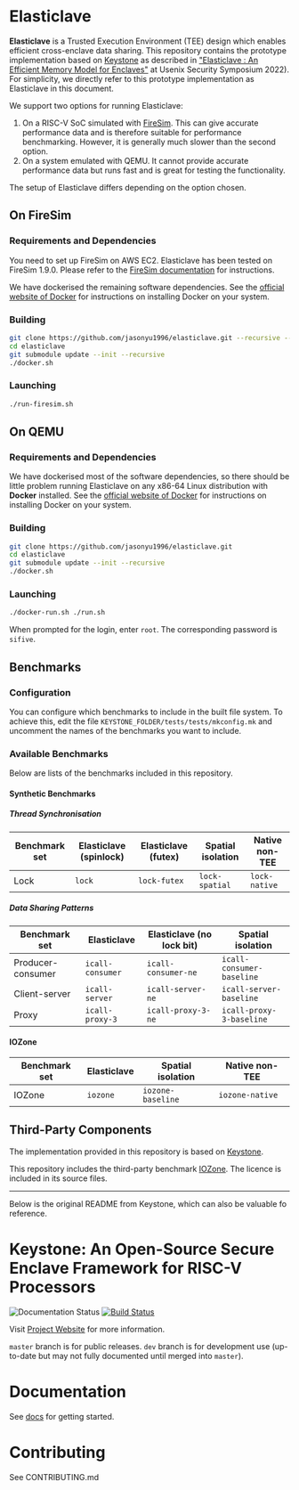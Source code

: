 # Elasticlave

**Elasticlave** is a Trusted Execution Environment (TEE) design which enables efficient cross-enclave data sharing.
This repository contains the prototype implementation based on [Keystone](https://keystone-enclave.org/) as described in ["Elasticlave : An Efficient Memory Model for Enclaves"](https://www.usenix.org/conference/usenixsecurity22/presentation/yu-jason) at Usenix Security Symposium 2022). For simplicity, we directly refer to this prototype implementation as Elasticlave in this document.

We support two options for running Elasticlave:
  1. On a RISC-V SoC simulated with [FireSim](https://fires.im/). This can give accurate performance data and is therefore suitable for performance benchmarking. However, it is generally much slower than the second option.
  2. On a system emulated with QEMU. It cannot provide accurate performance data but runs fast and is great for testing the functionality.

The setup of Elasticlave differs depending on the option chosen.

## On FireSim
### Requirements and Dependencies
You need to set up FireSim on AWS EC2. Elasticlave has been tested on FireSim 1.9.0. Please refer to the [FireSim documentation](https://docs.fires.im/en/1.9.0/) for instructions.

We have dockerised the remaining software dependencies.
See the [official website of Docker](https://www.docker.com/) for instructions on installing Docker on your system.

### Building
```bash
git clone https://github.com/jasonyu1996/elasticlave.git --recursive --shallow-submodules
cd elasticlave
git submodule update --init --recursive
./docker.sh
```

### Launching
```bash
./run-firesim.sh
```

## On QEMU

### Requirements and Dependencies
We have dockerised most of the software dependencies, so there should be little problem running Elasticlave on any x86-64 Linux distribution with **Docker** installed.
See the [official website of Docker](https://www.docker.com/) for instructions on installing Docker on your system.

### Building
```bash
git clone https://github.com/jasonyu1996/elasticlave.git
cd elasticlave
git submodule update --init --recursive
./docker.sh
```

### Launching
```bash
./docker-run.sh ./run.sh
```

When prompted for the login, enter `root`. The corresponding password is `sifive`.

## Benchmarks

### Configuration

You can configure which benchmarks to include in the built file system. To achieve this, edit the file ``KEYSTONE_FOLDER/tests/tests/mkconfig.mk`` and uncomment the names of the benchmarks you want to include.

### Available Benchmarks

Below are lists of the benchmarks included in this repository.

#### Synthetic Benchmarks

##### Thread Synchronisation

| Benchmark set | Elasticlave (spinlock) | Elasticlave (futex) | Spatial isolation | Native non-TEE  |
| ------------- | ---------------------- | ------------------- | ----------------- | --------------- |
| Lock          | ``lock``               | ``lock-futex``      | ``lock-spatial``  | ``lock-native`` |

##### Data Sharing Patterns

| Benchmark set     | Elasticlave        | Elasticlave (no lock bit) | Spatial isolation           |
| ----------------- | ------------------ | ------------------------- | --------------------------- |
| Producer-consumer | ``icall-consumer`` | ``icall-consumer-ne``     | ``icall-consumer-baseline`` |
| Client-server     | ``icall-server``   | ``icall-server-ne``       | ``icall-server-baseline``   |
| Proxy             | ``icall-proxy-3``  | ``icall-proxy-3-ne``      | ``icall-proxy-3-baseline``  |

#### IOZone

| Benchmark set | Elasticlave | Spatial isolation   | Native non-TEE    |
| ------------- | ----------- | ------------------- | ----------------- |
| IOZone        | ``iozone``  | ``iozone-baseline`` | ``iozone-native`` |

## Third-Party Components
The implementation provided in this repository is based on [Keystone](https://keystone-enclave.org/).

This repository includes the third-party benchmark [IOZone](https://www.iozone.org/). The licence is included in its source files.

---------

Below is the original README from Keystone, which can also be valuable fo reference.


# Keystone: An Open-Source Secure Enclave Framework for RISC-V Processors

![Documentation Status](https://readthedocs.org/projects/keystone-enclave/badge/)
[![Build Status](https://travis-ci.org/keystone-enclave/keystone.svg?branch=master)](https://travis-ci.org/keystone-enclave/keystone/)

Visit [Project Website](https://keystone-enclave.org) for more information.

`master` branch is for public releases.
`dev` branch is for development use (up-to-date but may not fully documented until merged into `master`).

# Documentation

See [docs](http://docs.keystone-enclave.org) for getting started.

# Contributing

See CONTRIBUTING.md

